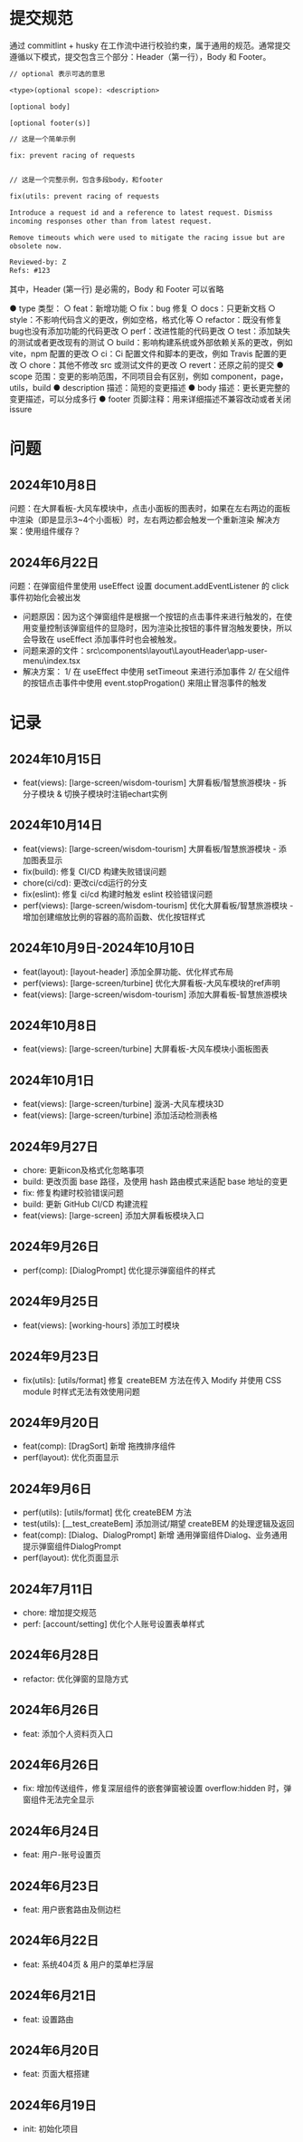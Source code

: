 # 提交规范

通过 commitlint + husky 在工作流中进行校验约束，属于通用的规范。通常提交遵循以下模式，提交包含三个部分：Header（第一行），Body 和 Footer。

```txt
// optional 表示可选的意思

<type>(optional scope): <description>

[optional body]

[optional footer(s)]

// 这是一个简单示例

fix: prevent racing of requests


// 这是一个完整示例，包含多段body，和footer

fix(utils: prevent racing of requests

Introduce a request id and a reference to latest request. Dismiss
incoming responses other than from latest request.

Remove timeouts which were used to mitigate the racing issue but are
obsolete now.

Reviewed-by: Z
Refs: #123
```

其中，Header (第一行) 是必需的，Body 和 Footer 可以省略

● type 类型：
○ feat：新增功能
○ fix：bug 修复
○ docs：只更新文档
○ style：不影响代码含义的更改，例如空格，格式化等
○ refactor：既没有修复bug也没有添加功能的代码更改
○ perf：改进性能的代码更改
○ test：添加缺失的测试或者更改现有的测试
○ build：影响构建系统或外部依赖关系的更改，例如 vite，npm 配置的更改
○ ci：Ci 配置文件和脚本的更改，例如 Travis 配置的更改
○ chore：其他不修改 src 或测试文件的更改
○ revert：还原之前的提交
● scope 范围：变更的影响范围，不同项目会有区别，例如 component，page，utils，build
● description 描述：简短的变更描述
● body 描述：更长更完整的变更描述，可以分成多行
● footer 页脚注释：用来详细描述不兼容改动或者关闭issure

# 问题

## 2024年10月8日

问题：在大屏看板-大风车模块中，点击小面板的图表时，如果在左右两边的面板中渲染（即是显示3~4个小面板）时，左右两边都会触发一个重新渲染
解决方案：使用组件缓存？

## 2024年6月22日

问题：在弹窗组件里使用 useEffect 设置 document.addEventListener 的 click 事件初始化会被出发

- 问题原因：因为这个弹窗组件是根据一个按钮的点击事件来进行触发的，在使用变量控制该弹窗组件的显隐时，因为渲染比按钮的事件冒泡触发要快，所以会导致在 useEffect 添加事件时也会被触发。
- 问题来源的文件：src\components\layout\LayoutHeader\app-user-menu\index.tsx
- 解决方案：
  1/ 在 useEffect 中使用 setTimeout 来进行添加事件
  2/ 在父组件的按钮点击事件中使用 event.stopProgation() 来阻止冒泡事件的触发

# 记录

## 2024年10月15日

- feat(views): [large-screen/wisdom-tourism] 大屏看板/智慧旅游模块 - 拆分子模块 & 切换子模块时注销echart实例

## 2024年10月14日

- feat(views): [large-screen/wisdom-tourism] 大屏看板/智慧旅游模块 - 添加图表显示
- fix(build): 修复 CI/CD 构建失败错误问题
- chore(ci/cd): 更改ci/cd运行的分支
- fix(eslint): 修复 ci/cd 构建时触发 eslint 校验错误问题
- perf(views): [large-screen/wisdom-tourism] 优化大屏看板/智慧旅游模块 - 增加创建缩放比例的容器的高阶函数、优化按钮样式

## 2024年10月9日-2024年10月10日

- feat(layout): [layout-header] 添加全屏功能、优化样式布局
- perf(views): [large-screen/turbine] 优化大屏看板-大风车模块的ref声明
- feat(views): [large-screen/wisdom-tourism] 添加大屏看板-智慧旅游模块

## 2024年10月8日

- feat(views): [large-screen/turbine] 大屏看板-大风车模块小面板图表

## 2024年10月1日

- feat(views): [large-screen/turbine] 漩涡-大风车模块3D
- feat(views): [large-screen/turbine] 添加活动检测表格

## 2024年9月27日

- chore: 更新icon及格式化忽略事项
- build: 更改页面 base 路径，及使用 hash 路由模式来适配 base 地址的变更
- fix: 修复构建时校验错误问题
- build: 更新 GitHub CI/CD 构建流程
- feat(views): [large-screen] 添加大屏看板模块入口

## 2024年9月26日

- perf(comp): [DialogPrompt] 优化提示弹窗组件的样式

## 2024年9月25日

- feat(views): [working-hours] 添加工时模块

## 2024年9月23日

- fix(utils): [utils/format] 修复 createBEM 方法在传入 Modify 并使用 CSS module 时样式无法有效使用问题

## 2024年9月20日

- feat(comp): [DragSort] 新增 拖拽排序组件
- perf(layout): 优化页面显示

## 2024年9月6日

- perf(utils): [utils/format] 优化 createBEM 方法
- test(utils): [__test_createBem] 添加测试/期望 createBEM 的处理逻辑及返回
- feat(comp): [Dialog、DialogPrompt] 新增 通用弹窗组件Dialog、业务通用提示弹窗组件DialogPrompt
- perf(layout): 优化页面显示

## 2024年7月11日

- chore: 增加提交规范
- perf: [account/setting] 优化个人账号设置表单样式

## 2024年6月28日

- refactor: 优化弹窗的显隐方式

## 2024年6月26日

- feat: 添加个人资料页入口

## 2024年6月26日

- fix: 增加传送组件，修复深层组件的嵌套弹窗被设置 overflow:hidden 时，弹窗组件无法完全显示

## 2024年6月24日

- feat: 用户-账号设置页

## 2024年6月23日

- feat: 用户嵌套路由及侧边栏

## 2024年6月22日

- feat: 系统404页 & 用户的菜单栏浮层

## 2024年6月21日

- feat: 设置路由

## 2024年6月20日

- feat: 页面大框搭建

## 2024年6月19日

- init: 初始化项目
